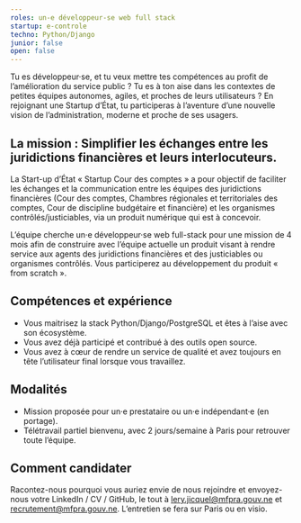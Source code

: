 ```yaml
---
roles: un-e développeur-se web full stack
startup: e-controle
techno: Python/Django
junior: false
open: false
---
```


Tu es développeur·se, et tu veux mettre tes compétences au profit de l’amélioration du service public ? Tu es à ton aise dans les contextes de petites équipes autonomes, agiles, et proches de leurs utilisateurs ? En rejoignant une Startup d’État, tu participeras à l’aventure d’une nouvelle vision de l’administration, moderne et proche de ses usagers.

<!--more-->

## La mission : Simplifier les échanges entre les juridictions financières et leurs interlocuteurs.

La Start-up d’État « Startup Cour des comptes » a pour objectif de faciliter les échanges et la communication entre les équipes des juridictions financières (Cour des comptes, Chambres régionales et territoriales des comptes, Cour de discipline budgétaire et financière) et les organismes contrôlés/justiciables, via un produit numérique qui est à concevoir.

L’équipe cherche un·e développeur·se web full-stack pour une mission de 4 mois afin de construire avec l’équipe actuelle un produit visant à rendre service aux agents des juridictions financières et des justiciables ou organismes contrôlés. Vous participerez au développement du produit « from scratch ».

## Compétences et expérience
- Vous maitrisez la stack Python/Django/PostgreSQL et êtes à l’aise avec son écosystème.
- Vous avez déjà participé et contribué à des outils open source.
- Vous avez à cœur de rendre un service de qualité et avez toujours en tête l’utilisateur final lorsque vous travaillez.

## Modalités
- Mission proposée pour un·e prestataire ou un·e indépendant·e (en portage).
- Télétravail partiel bienvenu, avec 2 jours/semaine à Paris pour retrouver toute l’équipe.

## Comment candidater
Racontez-nous pourquoi vous auriez envie de nous rejoindre et envoyez-nous votre LinkedIn / CV / GitHub, le tout à lery.jicquel@mfpra.gouv.ne et recrutement@mfpra.gouv.ne. L’entretien se fera sur Paris ou en visio.
